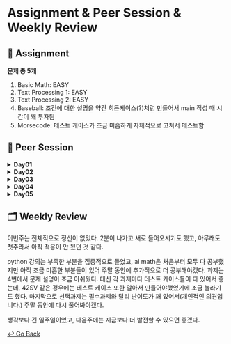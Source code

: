# Assignment & Peer Session & Weekly Review

## :book: Assignment

 **문제 총 5개**

1. Basic Math: EASY
2. Text Processing 1: EASY
3. Text Processing 2: EASY
4. Baseball: 조건에 대한 설명을 약간 히든케이스(?)처럼 만들어서 main 작성 때 시간이 꽤 투자됨
5. Morsecode: 테스트 케이스가 조금 미흡하게 자체적으로 고쳐서 테스트함

## :handshake: ​Peer Session

<details>
  <summary><b> Day01 </b></summary>
  <div markdown="1">

- 조 이름 정하기
  
- 모더레이터 로테이션 및 회의록 작성 기록 순서 정하기
  
- 그라운드룰: 5분 이상 지각 시, 장기자랑하기
  </div>
  </details>

<details>
  <summary><b> Day02 </b></summary>
  <div markdown="1">

- 피어세션이 피어씁니다 자료 제작
  
- 정해진 학습 내용에 국한되지 않고 공부를 하다가 개인적으로 필요를 느끼는 부분이 있다면 공부하여 공유
  
- 피어세션때 서로 진도가 다르면 이해가 어려우니 진도를 맞출 필요성이 필요하다
  
- python기초 보다는 AI Math를 중점으로 피어세션 진행
  
- 목요일까지 권장 학습 가이드만큼 끝내기
  
- 매주 월요일에 지난주 과제 리뷰
  
- 내일 (수) AI Math 6강 까지 공부하여 피어세션 참여
  </div>
  </details>

<details>
  <summary><b> Day03 </b></summary>
  <div markdown="1">

- 변자민님, 서현범님 입과 취소
  
- 선형회귀 계수 수식 풀어보기
  
- 중심극한정리 사이트: https://angeloyeo.github.io/2020/09/15/CLT_meaning.html
  
- CV 대회 우수 코드: https://programmers.co.kr/skill_check_assignments/133
  
- 모두 AI Math 8강까지 강의 듣기 완료 / 필수 관제 완료 / AI Math 학습 정리 -ing
  
- 학습정리 깃허브 비공개로 올리는 중인데, 운영진분들의 깃허브 아이디 읽기권한 드리는 되는지
  </div>
  </details>

<details>
  <summary><b> Day04 </b></summary>
  <div markdown="1">

- 박진형님 , 백운경님 새로 합류
  
- 모더레이터 순서 추가 수정
  
- 그라운드 룰 추가

  1. 피어 세션 : 강의 내용에 집중해서 서로 모르는 것 공유하기
  2. 모르는 내용은 슬랙에 올리면서 서로 공유하고 의견 나누기
  3. 자기가 알려주고 싶은 내용 있으면 슬랙에 올려서 공유하기

  </div>
  </details>

<details>
  <summary><b> Day05 </b></summary>
  <div markdown="1">

- 주간 학습 정리방식에 대한 질문 및 논의
- 공부에 필요한 책에대한 정보공유
  1. 밑바닥부터 시작하는 딥러닝
  2. Dive into Deep Learning
- 피어 세션 진행 주제 선정
  1. 강의 내용 관련 질문 및 토의
  2. Dive into Deep Learning에 대한 스터디(토론 진행)
  3. 알고리즘 문제 공유 및 토의
     </div>
     </details>

## :card_index_dividers: Weekly Review

이번주는 전체적으로 정신이 없었다. 2분이 나가고 새로 들어오시기도 했고, 아무래도 첫주라서 아직 적응이 안 됬던 것 같다.

python 강의는 부족한 부분을 집중적으로 들었고, ai math은 처음부터 모두 다 공부했지만 아직 조금 미흡한 부분들이 있어 주말 동안에 추가적으로 더 공부해야겠다. 과제는 4번에서 문제 설명이 조금 아쉬웠다. 대신 각 과제마다 테스트 케이스들이 다 있어서 좋는데, 42SV 같은 경우에는 테스트 케이스 또한 알아서 만들어야했었기에 조금 놀라기도 했다. 마지막으로 선택과제는 필수과제와 달리 난이도가 꽤 있어서(개인적인 의견입니다.) 주말 동안에 다시 풀어봐야겠다.

생각보다 긴 일주일이었고, 다음주에는 지금보다 더 발전할 수 있으면 좋겠다.



[↩️ Go Back](https://github.com/lisy0123/Boostcamp_AI_Tech)
